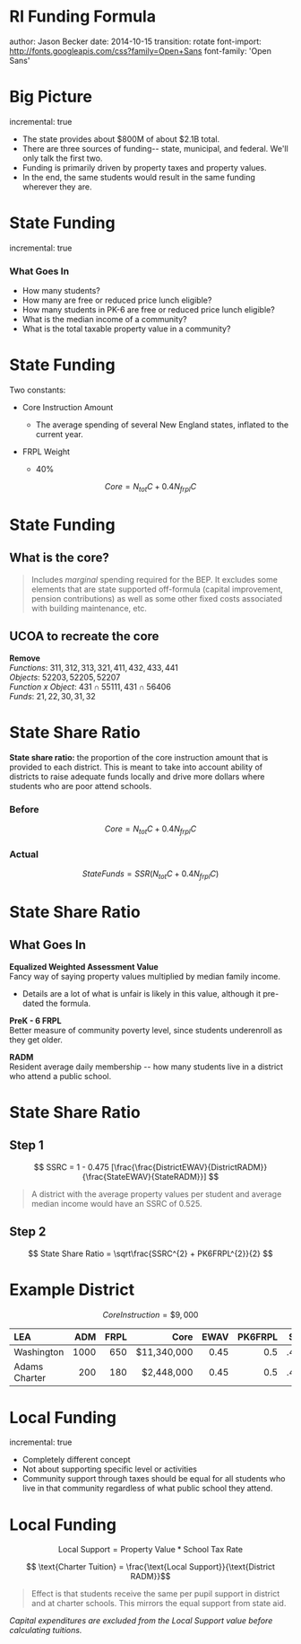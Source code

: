 RI Funding Formula
========================================================
author: Jason Becker
date: 2014-10-15
transition: rotate
font-import: http://fonts.googleapis.com/css?family=Open+Sans
font-family: 'Open Sans'

Big Picture
========================================================
incremental: true

- The state provides about $800M of about $2.1B total.
- There are three sources of funding-- state, municipal, and federal. We'll only talk the first two.
- Funding is primarily driven by property taxes and property values.
- In the end, the same students would result in the same funding wherever they are.

State Funding
=======================================================
incremental: true

### What Goes In
- How many students?
- How many are free or reduced price lunch eligible?
- How many students in PK-6 are free or reduced price lunch eligible?
- What is the median income of a community?
- What is the total taxable property value in a community?


State Funding
==============================================================

Two constants:

- Core Instruction Amount
  - The average spending of several New England states, inflated to the current year.
  
- FRPL Weight
  - 40%
  
$$
Core = N_{tot}C + 0.4N_{frpl}C
$$

State Funding
========================================================

## What is the core?

> Includes *marginal* spending required for the BEP. It excludes some elements that are state supported off-formula (capital improvement, pension contributions) as well as some other fixed costs associated with building maintenance, etc.

## UCOA to recreate the core
**Remove**<br>
*Functions*: $311, 312, 313, 321, 411, 432, 433, 441$<br>
*Objects*: $52203, 52205, 52207$ <br>
*Function x Object*: $431 \cap 55111, 431 \cap 56406$<br>
*Funds*: $21, 22, 30, 31, 32$

State Share Ratio
===========================================================

**State share ratio:** the proportion of the core instruction amount that is provided to each district. This is meant to take into account ability of districts to raise adequate funds locally and drive more dollars where students who are poor attend schools.

### Before
$$Core=N_{tot}C+0.4N_{frpl}C$$

### Actual
$$StateFunds = SSR(N_{tot}C+0.4N_{frpl}C)$$

State Share Ratio
===========================================================

## What Goes In
**Equalized Weighted Assessment Value**<br>
Fancy way of saying property values multiplied by median family income.
- Details are a lot of what is unfair is likely in this value, although it pre-dated the formula.

**PreK - 6 FRPL**<br>
Better measure of community poverty level, since students underenroll as they get older.

**RADM**<br>
Resident average daily membership -- how many students live in a district who attend a public school.

State Share Ratio
===========================================================
## Step 1
$$
SSRC = 1 - 0.475 [\frac{\frac{DistrictEWAV}{DistrictRADM}}{\frac{StateEWAV}{StateRADM}}]
$$
> A district with the average property values per student and average median income would have an SSRC of 0.525.

## Step 2

$$ State Share Ratio = \sqrt\frac{SSRC^{2} + PK6FRPL^{2}}{2} $$

Example District
===========================================================


$$ Core Instruction = \$9,000$$


| LEA | ADM | FRPL | Core | EWAV | PK6FRPL | SSR | Aid |
| :--- | --: |--:| --:| --:| --:| --:| --:|
| Washington | 1000 | 650 | $11,340,000 | 0.45 | 0.5 | .476 | $5,397,840 |
| Adams Charter | 200 | 180 | $2,448,000 | 0.45 | 0.5 | .476 | $1,165,248 |

Local Funding
===========================================================
incremental: true

- Completely different concept
- Not about supporting specific level or activities
- Community support through taxes should be equal for all students who live in that community regardless of what public school they attend.

Local Funding
===========================================================

$$ \text{Local Support} = \text{Property Value} * \text{School Tax Rate}$$

$$
\text{Charter Tuition} = \frac{\text{Local Support}}{\text{District RADM}}$$

> Effect is that students receive the same per pupil support in district and at charter schools. This mirrors the equal support from state aid.

*Capital expenditures are excluded from the Local Support value before calculating tuitions.*
